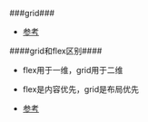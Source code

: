 ###grid###

- [参考](https://juejin.im/entry/5a23510f6fb9a0452a3c239f)


####grid和flex区别####

- flex用于一维，grid用于二维

- flex是内容优先，grid是布局优先

- [参考](https://zhuanlan.zhihu.com/p/31952490)